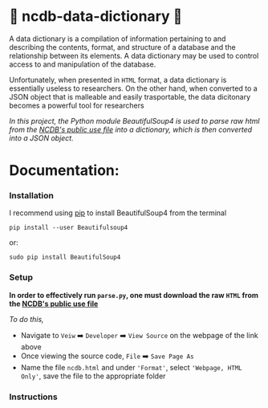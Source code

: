 # :book: ncdb-data-dictionary :book:
A data dictionary is a compilation of information pertaining to and describing the contents, format, and structure of a database and the relationship between its elements. A data dictionary may be used to control access to and manipulation of the database.

Unfortunately, when presented in `HTML` format, a data dictionary is essentially useless to researchers. On the other hand, when converted to a JSON object that is malleable and easily trasportable, the data dicitonary becomes a powerful tool for researchers 

*In this project, the Python module BeautifulSoup4 is used to parse raw html from the [NCDB's public use file](http://ncdbpuf.facs.org/node/259?q=print-pdf-all) into a dictionary, which is then converted into a JSON object.* 

# Documentation:

### Installation
I recommend using [pip](https://pip.pypa.io/en/stable/installing/) to install BeautifulSoup4 from the terminal

`pip install --user Beautifulsoup4`

or:

`sudo pip install BeautifulSoup4`

### Setup

**In order to effectively run `parse.py`, one must download the raw `HTML` from the [NCDB's public use file](http://ncdbpuf.facs.org/node/259?q=print-pdf-all)**

*To do this,*
* Navigate to `Veiw` :arrow_right: `Developer` :arrow_right: `View Source` on the webpage of the link above
* Once viewing the source code, `File` :arrow_right: `Save Page As`
* Name the file `ncdb.html` and under `'Format'`, select `'Webpage, HTML Only'`, save the file to the appropriate folder

### Instructions

